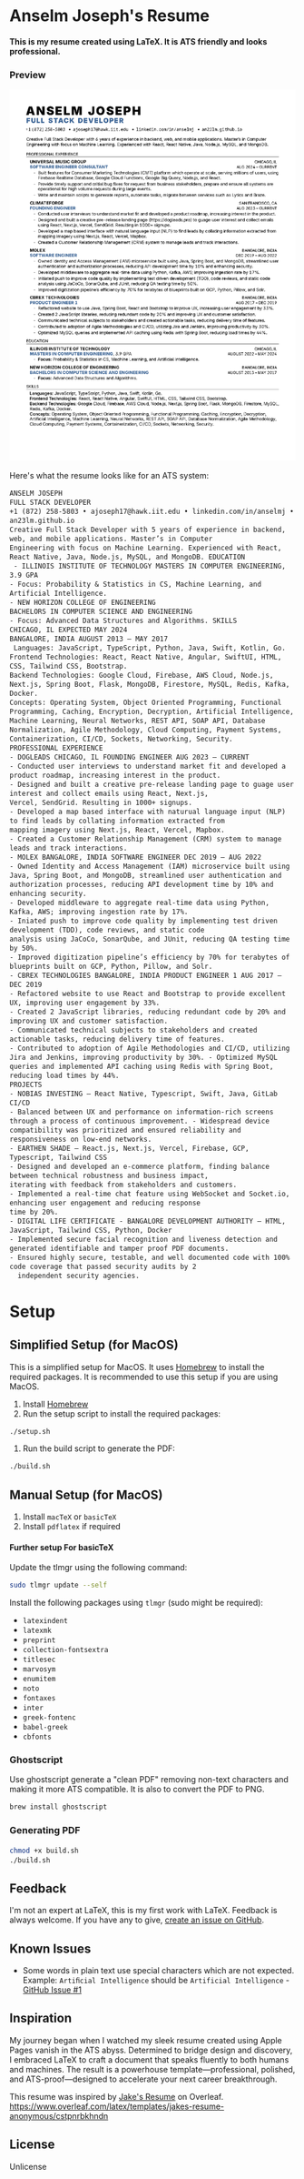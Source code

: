 # Anselm Joseph's Resume
#### This is my resume created using LaTeX. It is ATS friendly and looks professional.

### Preview
![Resume](resume.png)


Here's what the resume looks like for an ATS system:
```
ANSELM JOSEPH
FULL STACK DEVELOPER
+1 (872) 258-5803 • ajoseph17@hawk.iit.edu • linkedin.com/in/anselmj • an23lm.github.io
Creative Full Stack Developer with 5 years of experience in backend, web, and mobile applications. Master’s in Computer
Engineering with focus on Machine Learning. Experienced with React, React Native, Java, Node.js, MySQL, and MongoDB. EDUCATION
 - ILLINOIS INSTITUTE OF TECHNOLOGY MASTERS IN COMPUTER ENGINEERING, 3.9 GPA
- Focus: Probability & Statistics in CS, Machine Learning, and Artificial Intelligence.
- NEW HORIZON COLLEGE OF ENGINEERING
BACHELORS IN COMPUTER SCIENCE AND ENGINEERING
- Focus: Advanced Data Structures and Algorithms. SKILLS
CHICAGO, IL EXPECTED MAY 2024
BANGALORE, INDIA AUGUST 2013 – MAY 2017
 Languages: JavaScript, TypeScript, Python, Java, Swift, Kotlin, Go.
Frontend Technologies: React, React Native, Angular, SwiftUI, HTML, CSS, Tailwind CSS, Bootstrap.
Backend Technologies: Google Cloud, Firebase, AWS Cloud, Node.js, Next.js, Spring Boot, Flask, MongoDB, Firestore, MySQL, Redis, Kafka, Docker.
Concepts: Operating System, Object Oriented Programming, Functional Programming, Caching, Encryption, Decryption, Artificial Intelligence, Machine Learning, Neural Networks, REST API, SOAP API, Database Normalization, Agile Methodology, Cloud Computing, Payment Systems, Containerization, CI/CD, Sockets, Networking, Security.
PROFESSIONAL EXPERIENCE
- DOGLEADS CHICAGO, IL FOUNDING ENGINEER AUG 2023 – CURRENT
- Conducted user interviews to understand market fit and developed a product roadmap, increasing interest in the product.
- Designed and built a creative pre-release landing page to guage user interest and collect emails using React, Next.js,
Vercel, SendGrid. Resulting in 1000+ signups.
- Developed a map based interface with naturual language input (NLP) to find leads by collating information extracted from
mapping imagery using Next.js, React, Vercel, Mapbox.
- Created a Customer Relationship Management (CRM) system to manage leads and track interactions.
- MOLEX BANGALORE, INDIA SOFTWARE ENGINEER DEC 2019 – AUG 2022
- Owned Identity and Access Management (IAM) microservice built using Java, Spring Boot, and MongoDB, streamlined user authentication and authorization processes, reducing API development time by 10% and enhancing security.
- Developed middleware to aggregate real-time data using Python, Kafka, AWS; improving ingestion rate by 17%.
- Iniated push to improve code quality by implementing test driven development (TDD), code reviews, and static code
analysis using JaCoCo, SonarQube, and JUnit, reducing QA testing time by 50%.
- Improved digitization pipeline’s efficiency by 70% for terabytes of blueprints built on GCP, Python, Pillow, and Solr.
- CBREX TECHNOLOGIES BANGALORE, INDIA PRODUCT ENGINEER 1 AUG 2017 – DEC 2019
- Refactored website to use React and Bootstrap to provide excellent UX, improving user engagement by 33%.
- Created 2 JavaScript libraries, reducing redundant code by 20% and improving UX and customer satisfaction.
- Communicated technical subjects to stakeholders and created actionable tasks, reducing delivery time of features.
- Contributed to adoption of Agile Methodologies and CI/CD, utilizing Jira and Jenkins, improving productivity by 30%. - Optimized MySQL queries and implemented API caching using Redis with Spring Boot, reducing load times by 44%.
PROJECTS
- NOBIAS INVESTING – React Native, Typescript, Swift, Java, GitLab CI/CD
- Balanced between UX and performance on information-rich screens through a process of continuous improvement. - Widespread device compatibility was prioritized and ensured reliability and responsiveness on low-end networks.
- EARTHEN SHADE – React.js, Next.js, Vercel, Firebase, GCP, Typescript, Tailwind CSS
- Designed and developed an e-commerce platform, finding balance between technical robustness and business impact,
iterating with feedback from stakeholders and customers.
- Implemented a real-time chat feature using WebSocket and Socket.io, enhancing user engagement and reducing response
time by 20%.
- DIGITAL LIFE CERTIFICATE - BANGALORE DEVELOPMENT AUTHORITY – HTML, JavaScript, Tailwind CSS, Python, Docker
- Implemented secure facial recognition and liveness detection and generated identifiable and tamper proof PDF documents.
- Ensured highly secure, testable, and well documented code with 100% code coverage that passed security audits by 2
  independent security agencies.
```

# Setup
## Simplified Setup (for MacOS)
This is a simplified setup for MacOS. It uses [Homebrew](https://brew.sh/) to install the required packages. It is recommended to use this setup if you are using MacOS.
1. Install [Homebrew](https://brew.sh/)
2. Run the setup script to install the required packages:
```bash
./setup.sh
```
1. Run the build script to generate the PDF:
```bash
./build.sh
```

## Manual Setup (for MacOS)
1. Install `macTeX` or `basicTeX`
2. Install `pdflatex` if required

#### Further setup For basicTeX
Update the tlmgr using the following command:
```bash
sudo tlmgr update --self
```
Install the following packages using `tlmgr` (sudo might be required):
- `latexindent`
- `latexmk`
- `preprint`
- `collection-fontsextra`
- `titlesec`
- `marvosym`
- `enumitem`
- `noto`
- `fontaxes`
- `inter`
- `greek-fontenc`
- `babel-greek`
- `cbfonts`

### Ghostscript
Use ghostscript generate a "clean PDF" removing non-text characters and making it more ATS compatible.
It is also to convert the PDF to PNG.
```bash
brew install ghostscript
```

### Generating PDF
```bash
chmod +x build.sh
./build.sh
```

## Feedback
I'm not an expert at LaTeX, this is my first work with LaTeX. Feedback is always welcome. If you have any to give, [create an issue on GitHub](https://github.com/an23lm/resume/issues).

## Known Issues
- Some words in plain text use special characters which are not expected. Example: `Artiﬁcial Intelligence` should be `Artificial Intelligence` - [GitHub Issue #1](https://github.com/an23lm/resume/issues/1)

## Inspiration
My journey began when I watched my sleek resume created using Apple Pages vanish in the ATS abyss. Determined to bridge design and discovery, I embraced LaTeX to craft a document that speaks fluently to both humans and machines. The result is a powerhouse template—professional, polished, and ATS-proof—designed to accelerate your next career breakthrough.

This resume was inspired by [Jake's Resume](https://www.overleaf.com/latex/templates/jakes-resume-anonymous/cstpnrbkhndn) on Overleaf.
https://www.overleaf.com/latex/templates/jakes-resume-anonymous/cstpnrbkhndn

## License
Unlicense
